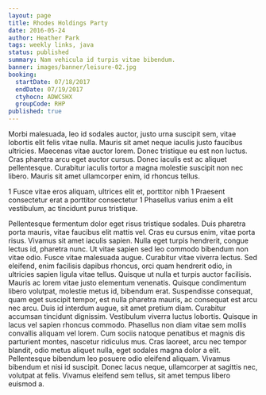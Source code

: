 ```yaml
---
layout: page
title: Rhodes Holdings Party
date: 2016-05-24
author: Heather Park
tags: weekly links, java
status: published
summary: Nam vehicula id turpis vitae bibendum.
banner: images/banner/leisure-02.jpg
booking:
  startDate: 07/18/2017
  endDate: 07/19/2017
  ctyhocn: ADWCSHX
  groupCode: RHP
published: true
---
```

Morbi malesuada, leo id sodales auctor, justo urna suscipit sem, vitae lobortis elit felis vitae nulla. Mauris sit amet neque iaculis justo faucibus ultricies. Maecenas vitae auctor lorem. Donec tristique eu est non luctus. Cras pharetra arcu eget auctor cursus. Donec iaculis est ac aliquet pellentesque. Curabitur iaculis tortor a magna molestie suscipit non nec libero. Mauris sit amet ullamcorper enim, id rhoncus tellus.

1 Fusce vitae eros aliquam, ultrices elit et, porttitor nibh
1 Praesent consectetur erat a porttitor consectetur
1 Phasellus varius enim a elit vestibulum, ac tincidunt purus tristique.

Pellentesque fermentum dolor eget risus tristique sodales. Duis pharetra porta mauris, vitae faucibus elit mattis vel. Cras eu cursus enim, vitae porta risus. Vivamus sit amet iaculis sapien. Nulla eget turpis hendrerit, congue lectus id, pharetra nunc. Ut vitae sapien sed leo commodo bibendum non vitae odio. Fusce vitae malesuada augue. Curabitur vitae viverra lectus.
Sed eleifend, enim facilisis dapibus rhoncus, orci quam hendrerit odio, in ultricies sapien ligula vitae tellus. Quisque ut nulla et turpis auctor facilisis. Mauris ac lorem vitae justo elementum venenatis. Quisque condimentum libero volutpat, molestie metus id, bibendum erat. Suspendisse consequat, quam eget suscipit tempor, est nulla pharetra mauris, ac consequat est arcu nec arcu. Duis id interdum augue, sit amet pretium diam. Curabitur accumsan tincidunt dignissim. Vestibulum viverra luctus lobortis. Quisque in lacus vel sapien rhoncus commodo. Phasellus non diam vitae sem mollis convallis aliquam vel lorem. Cum sociis natoque penatibus et magnis dis parturient montes, nascetur ridiculus mus. Cras laoreet, arcu nec tempor blandit, odio metus aliquet nulla, eget sodales magna dolor a elit. Pellentesque bibendum leo posuere odio eleifend aliquam. Vivamus bibendum et nisi id suscipit. Donec lacus neque, ullamcorper at sagittis nec, volutpat at felis. Vivamus eleifend sem tellus, sit amet tempus libero euismod a.

